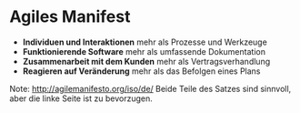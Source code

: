 # Agiles Manifest
* __Individuen und Interaktionen__ mehr als Prozesse und Werkzeuge
* __Funktionierende Software__ mehr als umfassende Dokumentation
* __Zusammenarbeit mit dem Kunden__ mehr als Vertragsverhandlung
* __Reagieren auf Veränderung__ mehr als das Befolgen eines Plans

Note: 
http://agilemanifesto.org/iso/de/
Beide Teile des Satzes sind sinnvoll, aber die linke Seite ist zu bevorzugen.
